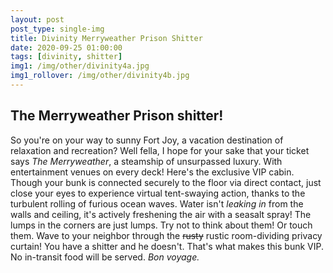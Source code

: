 ```yaml
---
layout: post
post_type: single-img
title: Divinity Merryweather Prison Shitter
date: 2020-09-25 01:00:00
tags: [divinity, shitter]
img1: /img/other/divinity4a.jpg
img1_rollover: /img/other/divinity4b.jpg
---
```

## The Merryweather Prison shitter!

So you're on your way to sunny Fort Joy, a vacation destination of relaxation and recreation? Well fella, I hope for your sake that your ticket says *The Merryweather*, a steamship of unsurpassed luxury. With entertainment venues on every deck! Here's the exclusive VIP cabin. Though your bunk is connected securely to the floor via direct contact, just close your eyes to experience virtual tent-swaying action, thanks to the turbulent rolling of furious ocean waves. Water isn't *leaking in* from the walls and ceiling, it's actively freshening the air with a seasalt spray! The lumps in the corners are just lumps. Try not to think about them! Or touch them. Wave to your neighbor through the ~~rusty~~ rustic room-dividing privacy curtain! You have a shitter and he doesn't. That's what makes this bunk VIP. No in-transit food will be served. *Bon voyage.*
